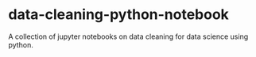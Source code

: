 # data-cleaning-python-notebook
A collection of jupyter notebooks on data cleaning for data science using python.

